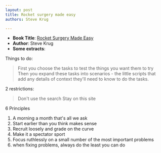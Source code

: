 ```yaml
---
layout: post
title: Rocket surgery made easy
authors: Steve Krug

---
```


- **Book Title**: [Rocket Surgery Made Easy](http://www.amazon.com/Rocket-Surgery-Made-Easy-Yourself/dp/0321657292)
- **Author**: Steve Krug
- **Some extracts**:

Things to do:

> First you choose the tasks to test the things you want them to try Then you expand these tasks into scenarios - the little scripts that add any details of context they'll need to know to do the tasks.

2 restrictions:

> Don't use the search
Stay on this site

6 Principles

1. A morning a month that's all we ask
1. Start earlier than you think makes sense
1. Recruit loosely and grade on the curve
1. Make it a spectator sport
1. Focus ruthlessly on a small number of the most important problems
1. when fixing problems, always do the least you can do
